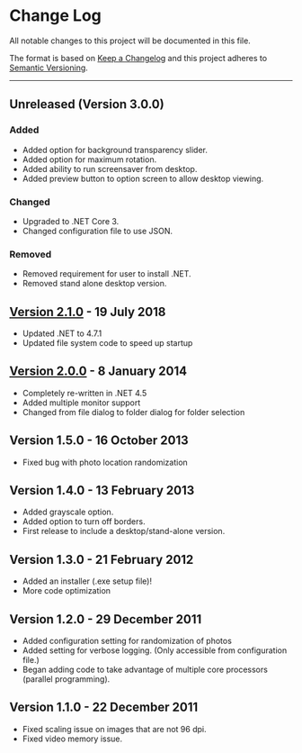 # Change Log
All notable changes to this project will be documented in this file.

The format is based on [Keep a Changelog](http://keepachangelog.com/) and this project adheres to [Semantic Versioning](http://semver.org/).

---

## Unreleased (Version 3.0.0)
### Added
* Added option for background transparency slider.
* Added option for maximum rotation. 
* Added ability to run screensaver from desktop.
* Added preview button to option screen to allow desktop viewing. 
### Changed
* Upgraded to .NET Core 3. 
* Changed configuration file to use JSON.
### Removed
* Removed requirement for user to install .NET.
* Removed stand alone desktop version. 

## [Version 2.1.0](../../releases/tag/v2.1) - 19 July 2018
* Updated .NET to 4.7.1
* Updated file system code to speed up startup

## [Version 2.0.0](../../releases/tag/v2.0) - 8 January 2014
* Completely re-written in .NET 4.5
* Added multiple monitor support
* Changed from file dialog to folder dialog for folder selection

## Version 1.5.0 - 16 October 2013
* Fixed bug with photo location randomization

## Version 1.4.0 - 13 February 2013
* Added grayscale option.
* Added option to turn off borders.
* First release to include a desktop/stand-alone version.

## Version 1.3.0 - 21 February 2012
* Added an installer (.exe setup file)!
* More code optimization

## Version 1.2.0 - 29 December 2011
* Added configuration setting for randomization of photos
* Added setting for verbose logging. (Only accessible from configuration file.)
* Began adding code to take advantage of multiple core processors (parallel programming).
  
## Version 1.1.0 - 22 December 2011
* Fixed scaling issue on images that are not 96 dpi.
* Fixed video memory issue.
